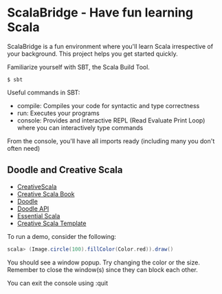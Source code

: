 ScalaBridge - Have fun learning Scala
======================================

ScalaBridge is a fun environment where you'll learn Scala irrespective of your background. This project helps you get started quickly.

Familiarize yourself with SBT, the Scala Build Tool. 

```
$ sbt
```

Useful commands in SBT:

  * compile: Compiles your code for syntactic and type correctness
  * run: Executes your programs
  * console: Provides and interactive REPL (Read Evaluate Print Loop) where you can interactively type commands

From the console, you'll have all imports ready (including many you don't often need)

Doodle and Creative Scala
--------------------------

  * [CreativeScala](https://www.creativescala.org/)
  * [Creative Scala Book](https://www.creativescala.org/creative-scala.html)
  * [Doodle](https://github.com/creativescala/doodle)
  * [Doodle API](https://www.creativescala.org/doodle/api/doodle/core/index.html)
  * [Essential Scala](https://github.com/underscoreio/essential-scala)
  * [Creative Scala Template](https://github.com/underscoreio/creative-scala-template)

To run a demo, consider the following:

```scala
scala> (Image.circle(100).fillColor(Color.red)).draw()
```

You should see a window popup. Try changing the color or the size. Remember to close the window(s) since they can block each other.

You can exit the console using :quit

